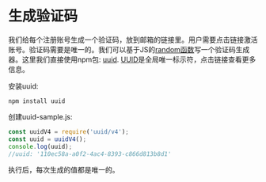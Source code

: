 # 生成验证码
我们给每个注册账号生成一个验证码，放到邮箱的链接里。用户需要点击链接激活账号。验证码需要是唯一的。我们可以基于JS的[random函数](https://www.w3schools.com/jsref/jsref_random.asp)写一个验证码生成器。这里我们直接使用npm包: [uuid](https://www.npmjs.com/package/uuid). [UUID](https://en.wikipedia.org/wiki/Universally_unique_identifier)是全局唯一标示符，点击链接查看更多信息。

安装uuid:
```
npm install uuid
```
创建uuid-sample.js:
``` js
const uuidV4 = require('uuid/v4');
const uuid = uuidV4();
console.log(uuid);
//uuid: '110ec58a-a0f2-4ac4-8393-c866d813b8d1'
```
执行后，每次生成的值都是唯一的。
